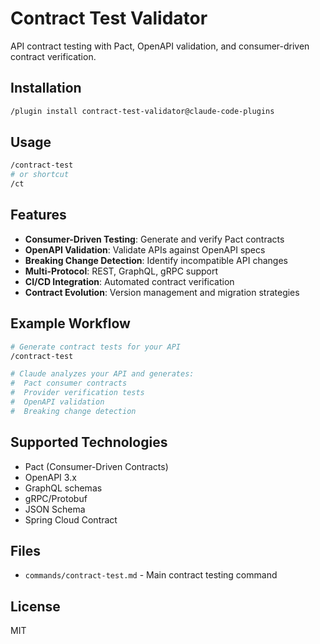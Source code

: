 # Contract Test Validator

API contract testing with Pact, OpenAPI validation, and consumer-driven contract verification.

## Installation

```bash
/plugin install contract-test-validator@claude-code-plugins
```

## Usage

```bash
/contract-test
# or shortcut
/ct
```

## Features

- **Consumer-Driven Testing**: Generate and verify Pact contracts
- **OpenAPI Validation**: Validate APIs against OpenAPI specs
- **Breaking Change Detection**: Identify incompatible API changes
- **Multi-Protocol**: REST, GraphQL, gRPC support
- **CI/CD Integration**: Automated contract verification
- **Contract Evolution**: Version management and migration strategies

## Example Workflow

```bash
# Generate contract tests for your API
/contract-test

# Claude analyzes your API and generates:
#  Pact consumer contracts
#  Provider verification tests
#  OpenAPI validation
#  Breaking change detection
```

## Supported Technologies

- Pact (Consumer-Driven Contracts)
- OpenAPI 3.x
- GraphQL schemas
- gRPC/Protobuf
- JSON Schema
- Spring Cloud Contract

## Files

- `commands/contract-test.md` - Main contract testing command

## License

MIT
